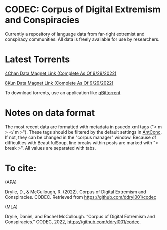 # CODEC: Corpus of Digital Extremism and Conspiracies
Currently a repository of language data from far-right extremist and conspiracy communities. All data is freely available for use by researchers.

# Latest Torrents

[4Chan Data Magnet Link (Complete As Of 9/29/2022)](https://tinyurl.com/mrxe7cpv)

[8Kun Data Magnet Link (Complete As Of 9/29/2022)](https://tinyurl.com/2v5z4s4r)

To download torrents, use an application like [qBittorrent](https://www.qbittorrent.org/download.php) 

# Notes on data format

The most recent data are formatted with metadata in psuedo xml tags ("< m > </ m >"). 
These tags should be filtered by the default settings in [AntConc](https://www.laurenceanthony.net/software/antconc/). If not, they can be changed in the "corpus manager" window.
Because of difficulties with BeautifulSoup, line breaks within posts are marked with "< break >".
All values are separated with tabs.

# To cite: 

(APA)
  
Drylie, D., & McCullough, R. (2022). Corpus of Digital Extremism and Conspiracies. CODEC. Retrieved from https://github.com/ddryl001/codec

(MLA)
  
Drylie, Daniel, and Rachel McCullough. “Corpus of Digital Extremism and Conspiracies.” CODEC, 2022, https://github.com/ddryl001/codec. 
